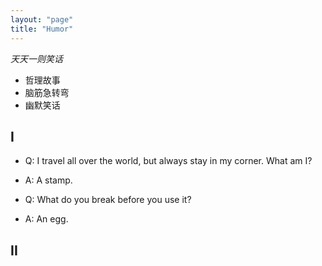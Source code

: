 ```yaml
---
layout: "page"
title: "Humor"
---
```

*天天一则笑话*
- 哲理故事
- 脑筋急转弯
- 幽默笑话

## I 
- Q: I travel all over the world, but always stay in my corner. What am I?
- A: A stamp.


- Q: What do you break before you use it?
- A: An egg.

## II
